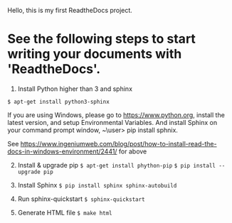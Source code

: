 Hello, this is my first ReadtheDocs project.
# See the following steps to start writing your documents with 'ReadtheDocs'.

1. Install Python higher than 3 and sphinx

`$ apt-get install python3-sphinx`

If you are using Windows, 
please go to https://www.python.org, install the latest version, and setup Environmental Variables.
And install Sphinx on your command prompt window, ~\user> pip install sphnix.

See https://www.ingeniumweb.com/blog/post/how-to-install-read-the-docs-in-windows-environment/2441/ for above

2. Install & upgrade pip
`$ apt-get install phython-pip`
 `$ pip install --upgrade pip`

3. Install Sphinx
`$ pip install sphinx sphinx-autobuild`

4. Run sphinx-quickstart
`$ sphinx-quickstart`

5. Generate HTML file
`$ make html` 
